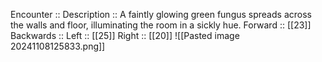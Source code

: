 Encounter :: 
Description :: A faintly glowing green fungus spreads across the walls and floor, illuminating the room in a sickly hue.
Forward :: [[23]]
Backwards :: 
Left :: [[25]]
Right :: [[20]]
![[Pasted image 20241108125833.png]]